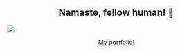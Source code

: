 <h2 align="center"> Namaste, fellow human! 🙏 </h2>

![](https://komarev.com/ghpvc/?username=gaxrai)

<p align="center">
    <a href="http://ganeshrai.com/" target="_blank">My portfolio!</a>
</p>

<!--
**gaxrai/gaxrai** is a ✨ _special_ ✨ repository because its `README.md` (this file) appears on your GitHub profile.

Here are some ideas to get you started:

- 🔭 I’m currently working on ...
- 🌱 I’m currently learning ...
- 👯 I’m looking to collaborate on ...
- 🤔 I’m looking for help with ...
- 💬 Ask me about ...
- 📫 How to reach me: ...
- 😄 Pronouns: ...
- ⚡ Fun fact: ...
-->
